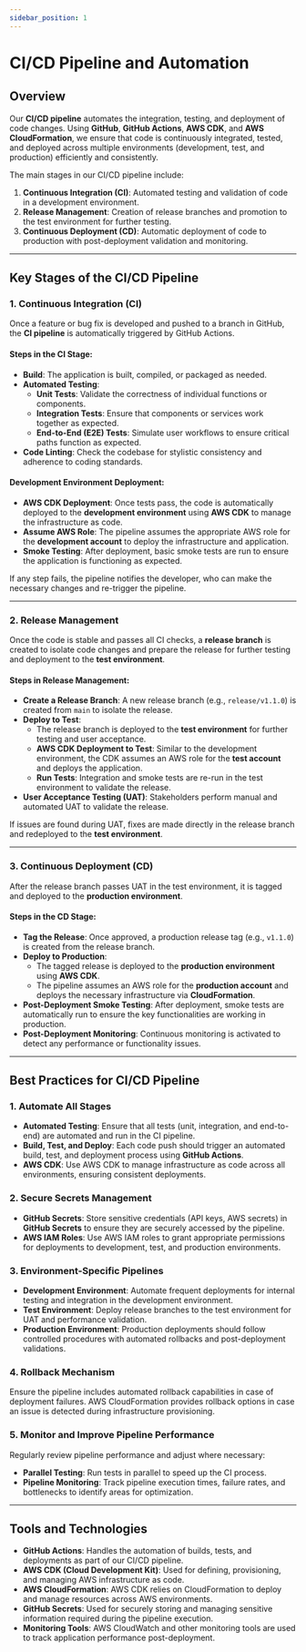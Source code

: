 ```yaml
---
sidebar_position: 1
---
```


# CI/CD Pipeline and Automation

## Overview

Our **CI/CD pipeline** automates the integration, testing, and deployment of code changes. Using **GitHub**, **GitHub Actions**, **AWS CDK**, and **AWS CloudFormation**, we ensure that code is continuously integrated, tested, and deployed across multiple environments (development, test, and production) efficiently and consistently.

The main stages in our CI/CD pipeline include:

1. **Continuous Integration (CI)**: Automated testing and validation of code in a development environment.
2. **Release Management**: Creation of release branches and promotion to the test environment for further testing.
3. **Continuous Deployment (CD)**: Automatic deployment of code to production with post-deployment validation and monitoring.

---

## Key Stages of the CI/CD Pipeline

### 1. Continuous Integration (CI)

Once a feature or bug fix is developed and pushed to a branch in GitHub, the **CI pipeline** is automatically triggered by GitHub Actions.

#### Steps in the CI Stage:

- **Build**: The application is built, compiled, or packaged as needed.
- **Automated Testing**:
  - **Unit Tests**: Validate the correctness of individual functions or components.
  - **Integration Tests**: Ensure that components or services work together as expected.
  - **End-to-End (E2E) Tests**: Simulate user workflows to ensure critical paths function as expected.
- **Code Linting**: Check the codebase for stylistic consistency and adherence to coding standards.

#### Development Environment Deployment:

- **AWS CDK Deployment**: Once tests pass, the code is automatically deployed to the **development environment** using **AWS CDK** to manage the infrastructure as code.
- **Assume AWS Role**: The pipeline assumes the appropriate AWS role for the **development account** to deploy the infrastructure and application.
- **Smoke Testing**: After deployment, basic smoke tests are run to ensure the application is functioning as expected.

If any step fails, the pipeline notifies the developer, who can make the necessary changes and re-trigger the pipeline.

---

### 2. Release Management

Once the code is stable and passes all CI checks, a **release branch** is created to isolate code changes and prepare the release for further testing and deployment to the **test environment**.

#### Steps in Release Management:

- **Create a Release Branch**: A new release branch (e.g., `release/v1.1.0`) is created from `main` to isolate the release.
- **Deploy to Test**:
  - The release branch is deployed to the **test environment** for further testing and user acceptance.
  - **AWS CDK Deployment to Test**: Similar to the development environment, the CDK assumes an AWS role for the **test account** and deploys the application.
  - **Run Tests**: Integration and smoke tests are re-run in the test environment to validate the release.
- **User Acceptance Testing (UAT)**: Stakeholders perform manual and automated UAT to validate the release.

If issues are found during UAT, fixes are made directly in the release branch and redeployed to the **test environment**.

---

### 3. Continuous Deployment (CD)

After the release branch passes UAT in the test environment, it is tagged and deployed to the **production environment**.

#### Steps in the CD Stage:

- **Tag the Release**: Once approved, a production release tag (e.g., `v1.1.0`) is created from the release branch.
- **Deploy to Production**:
  - The tagged release is deployed to the **production environment** using **AWS CDK**.
  - The pipeline assumes an AWS role for the **production account** and deploys the necessary infrastructure via **CloudFormation**.
- **Post-Deployment Smoke Testing**: After deployment, smoke tests are automatically run to ensure the key functionalities are working in production.
- **Post-Deployment Monitoring**: Continuous monitoring is activated to detect any performance or functionality issues.

---

## Best Practices for CI/CD Pipeline

### 1. Automate All Stages

- **Automated Testing**: Ensure that all tests (unit, integration, and end-to-end) are automated and run in the CI pipeline.
- **Build, Test, and Deploy**: Each code push should trigger an automated build, test, and deployment process using **GitHub Actions**.
- **AWS CDK**: Use AWS CDK to manage infrastructure as code across all environments, ensuring consistent deployments.

### 2. Secure Secrets Management

- **GitHub Secrets**: Store sensitive credentials (API keys, AWS secrets) in **GitHub Secrets** to ensure they are securely accessed by the pipeline.
- **AWS IAM Roles**: Use AWS IAM roles to grant appropriate permissions for deployments to development, test, and production environments.

### 3. Environment-Specific Pipelines

- **Development Environment**: Automate frequent deployments for internal testing and integration in the development environment.
- **Test Environment**: Deploy release branches to the test environment for UAT and performance validation.
- **Production Environment**: Production deployments should follow controlled procedures with automated rollbacks and post-deployment validations.

### 4. Rollback Mechanism

Ensure the pipeline includes automated rollback capabilities in case of deployment failures. AWS CloudFormation provides rollback options in case an issue is detected during infrastructure provisioning.

### 5. Monitor and Improve Pipeline Performance

Regularly review pipeline performance and adjust where necessary:

- **Parallel Testing**: Run tests in parallel to speed up the CI process.
- **Pipeline Monitoring**: Track pipeline execution times, failure rates, and bottlenecks to identify areas for optimization.

---

## Tools and Technologies

- **GitHub Actions**: Handles the automation of builds, tests, and deployments as part of our CI/CD pipeline.
- **AWS CDK (Cloud Development Kit)**: Used for defining, provisioning, and managing AWS infrastructure as code.
- **AWS CloudFormation**: AWS CDK relies on CloudFormation to deploy and manage resources across AWS environments.
- **GitHub Secrets**: Used for securely storing and managing sensitive information required during the pipeline execution.
- **Monitoring Tools**: AWS CloudWatch and other monitoring tools are used to track application performance post-deployment.
